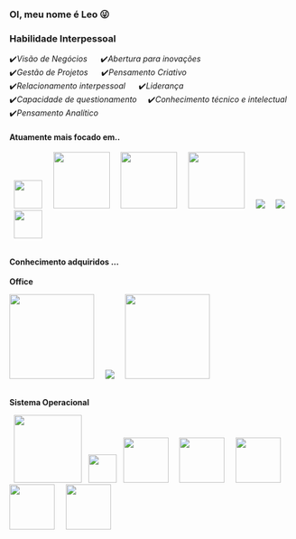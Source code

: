 ### OI, meu nome é Leo 😜
### **Habilidade Interpessoal**

✔️*Visão de Negócios* &nbsp;&nbsp;&nbsp;&nbsp; ✔️*Abertura para inovações*<br>
✔️*Gestão de Projetos* &nbsp;&nbsp;&nbsp;&nbsp; ✔️*Pensamento Criativo* <br>
✔️*Relacionamento interpessoal*  &nbsp;&nbsp;&nbsp;&nbsp; ✔️*Liderança* <br>
✔️*Capacidade de questionamento*  &nbsp;&nbsp;&nbsp;&nbsp;✔️*Conhecimento técnico e intelectual* <br>
✔️*Pensamento Analítico*

#### **Atuamente mais focado em..**
<div display="inline">
&nbsp;&nbsp;<img src="https://cdn.jsdelivr.net/gh/devicons/devicon/icons/python/python-original.svg" width="50"/>&nbsp;&nbsp;
&nbsp;&nbsp;<img src=https://github.com/LeoRodrigues2024/LeoRodrigues2024/assets/127344876/bfb97a13-06e5-4201-9336-36afcad6dc0b  width="100"/>&nbsp;&nbsp;
&nbsp;&nbsp;<img src=https://github.com/LeoRodrigues2024/LeoRodrigues2024/assets/127344876/d39fb374-3f29-4386-bacd-0714eb483c95  width="100"/>&nbsp;&nbsp;
&nbsp;&nbsp;<img src=https://github.com/LeoRodrigues2024/LeoRodrigues2024/assets/127344876/3e2515bf-e280-40c6-986e-0c4dc58dfa7d  width="100"/>&nbsp;&nbsp;
&nbsp;&nbsp;<img src=https://github.com/LeoRodrigues2024/LeoRodrigues2024/assets/127344876/11bd4da0-b934-4b2b-a1aa-9bd54c87691fwidth="100"/>&nbsp;&nbsp;
&nbsp;&nbsp;<img src=https://github.com/LeoRodrigues2024/LeoRodrigues2024/assets/127344876/647b3a96-955b-48b1-91fc-2703e6e2c13ewidth="100"/>&nbsp;&nbsp;
&nbsp;&nbsp;<img src=https://github.com/LeoRodrigues2024/LeoRodrigues2024/assets/127344876/838fd0a0-33f6-4d8a-a4f0-f84a64a5e8ac" width="50"/>&nbsp;&nbsp;

</div>

##

#### **Conhecimento adquiridos ...**

**Office**
<div display="inline">
<img src=https://github.com/LeoRodrigues2024/LeoRodrigues2024/assets/127344876/6229197d-82ac-4b3d-bb9a-e05759623998 width="150" />&nbsp;&nbsp;
&nbsp;&nbsp;<img src=https://github.com/LeoRodrigues2024/LeoRodrigues2024/assets/127344876/3b31b3e9-0d16-457b-b012-c9295a8fbf11width="150" />&nbsp;&nbsp;
&nbsp;&nbsp;<img src=https://github.com/LeoRodrigues2024/LeoRodrigues2024/assets/127344876/63b91539-91df-4e4d-b66e-aa8f899a480f width="150" />&nbsp;&nbsp;

</div> 

##

**Sistema Operacional**

<div display="inline">
&nbsp;&nbsp;<img src=https://github.com/LeoRodrigues2024/LeoRodrigues2024/assets/127344876/3b2299e6-8524-44fd-9a56-2158f3276b14 width="120" />&nbsp;&nbsp;
<img src="https://cdn.jsdelivr.net/gh/devicons/devicon/icons/linux/linux-original.svg"width="50" />
&nbsp;&nbsp;<img src=https://github.com/LeoRodrigues2024/LeoRodrigues2024/assets/127344876/379d4c50-f7b6-437a-863c-c4007c35d504 width="80" />&nbsp;&nbsp;
&nbsp;&nbsp;<img src=https://github.com/LeoRodrigues2024/LeoRodrigues2024/assets/127344876/3a8f59de-0ebe-4116-938d-778aff42583b width="80" />&nbsp;&nbsp;
&nbsp;&nbsp;<img src=https://github.com/LeoRodrigues2024/LeoRodrigues2024/assets/127344876/411b09c4-2d96-42ee-bf06-5e8f4eed76e9 width="80" />&nbsp;&nbsp;
&nbsp;&nbsp;<img src=https://github.com/LeoRodrigues2024/LeoRodrigues2024/assets/127344876/7c9678db-e07b-4c45-85c4-6693a8a214a3 width="80" />&nbsp;&nbsp;
&nbsp;&nbsp;<img src=https://github.com/LeoRodrigues2024/LeoRodrigues2024/assets/127344876/4cefeb1c-284e-441e-aab8-b1e19ecede93 width="80" />&nbsp;&nbsp;

</div> 
